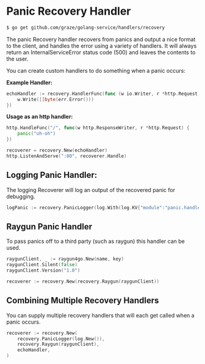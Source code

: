 # Panic Recovery Handler

```bash
$ go get github.com/graze/golang-service/handlers/recovery
```

The panic Recovery handler recovers from panics and output a nice format to the client, and handles the error using a variety of handlers.
It will always return an InternalServiceError status code (500) and leaves the contents to the user.

You can create custom handlers to do something when a panic occurs:

**Example Handler:**

```go
echoHandler := recovery.HandlerFunc(func (w io.Writer, r *http.Request, err error, status int) {
    w.Write([]byte(err.Error()))
})
```

**Usage as an http handler:**

```go
http.HandleFunc("/", func(w http.ResponseWriter, r *http.Request) {
	panic("uh-oh")
})

recoverer = recovery.New(echoHandler)
http.ListenAndServe(":80", recoverer.Handle)
```

## Logging Panic Handler:

The logging Recoverer will log an output of the recovered panic for debugging.

```go
logPanic := recovery.PanicLogger(log.With(log.KV{"module":"panic.handler"}))
```

## Raygun Panic Handler

To pass panics off to a third party (such as raygun) this handler can be used.

```go
raygunClient, _ := raygun4go.New(name, key)
raygunClient.Silent(false)
raygunClient.Version("1.0")

recoverer := recovery.New(recovery.Raygun(raygunClient))
```

## Combining Multiple Recovery Handlers

You can supply multiple recovery handlers that will each get called when a panic occurs.

```go
recoverer := recovery.New(
    recovery.PanicLogger(log.New()),
    recovery.Raygun(raygunClient),
    echoHandler,
)
```
